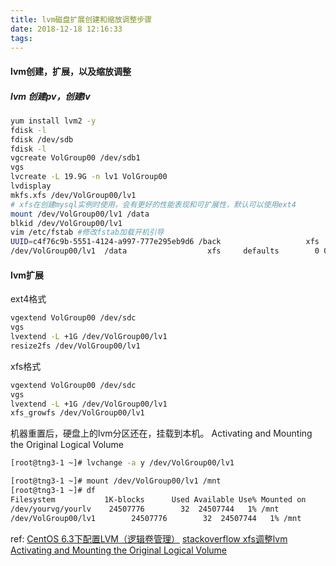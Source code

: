 ```yaml
---
title: lvm磁盘扩展创建和缩放调整步骤
date: 2018-12-18 12:16:33
tags:
---
```


####  lvm创建，扩展，以及缩放调整
##### lvm 创建pv，创建lv

``` bash
yum install lvm2 -y
fdisk -l
fdisk /dev/sdb
fdisk -l
vgcreate VolGroup00 /dev/sdb1
vgs
lvcreate -L 19.9G -n lv1 VolGroup00
lvdisplay
mkfs.xfs /dev/VolGroup00/lv1
# xfs在创建mysql实例时使用，会有更好的性能表现和可扩展性，默认可以使用ext4
mount /dev/VolGroup00/lv1 /data
blkid /dev/VolGroup00/lv1
vim /etc/fstab #修改fstab加载开机引导
UUID=c4f76c9b-5551-4124-a997-777e295eb9d6 /back                   xfs     defaults        0 0
/dev/VolGroup00/lv1  /data                  xfs     defaults        0 0
```

#### lvm扩展

ext4格式

``` bash
vgextend VolGroup00 /dev/sdc
vgs
lvextend -L +1G /dev/VolGroup00/lv1
resize2fs /dev/VolGroup00/lv1
```

xfs格式

``` bash
vgextend VolGroup00 /dev/sdc
vgs
lvextend -L +1G /dev/VolGroup00/lv1
xfs_growfs /dev/VolGroup00/lv1
```

机器重置后，硬盘上的lvm分区还在，挂载到本机。
Activating and Mounting the Original Logical Volume

```bash
[root@tng3-1 ~]# lvchange -a y /dev/VolGroup00/lv1

[root@tng3-1 ~]# mount /dev/VolGroup00/lv1 /mnt
[root@tng3-1 ~]# df
Filesystem           1K-blocks      Used Available Use% Mounted on
/dev/yourvg/yourlv    24507776        32  24507744   1% /mnt
/dev/VolGroup00/lv1        24507776        32  24507744   1% /mnt
```


ref:
[CentOS 6.3下配置LVM（逻辑卷管理）](http://www.cnblogs.com/mchina/p/linux-centos-logical-volume-manager-lvm.html)
[stackoverflow xfs调整lvm](https://stackoverflow.com/questions/26305376/resize2fs-bad-magic-number-in-super-block-while-trying-to-open)
[Activating and Mounting the Original Logical Volume](https://access.redhat.com/documentation/en-US/Red_Hat_Enterprise_Linux/4/html/Cluster_Logical_Volume_Manager/active_mount_ex3.html)
